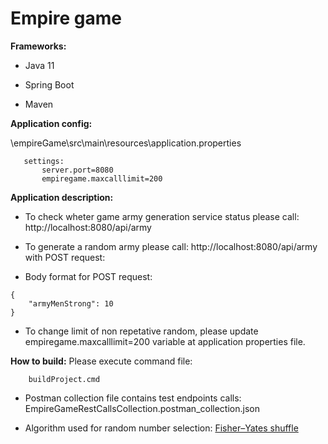 # Empire game

**Frameworks:**

- Java 11

- Spring Boot

- Maven

**Application config:**

\empireGame\src\main\resources\application.properties

 ```
	settings:
		server.port=8080
		empiregame.maxcalllimit=200
```
		
**Application description:**

- To check wheter game army generation service status please call: http://localhost:8080/api/army


- To generate a random army please call: http://localhost:8080/api/army with POST request:
- Body format for POST request:
```		
{
	"armyMenStrong": 10
}
```
   
- To change limit of non repetative random, please update empiregame.maxcalllimit=200 variable at application properties file.

**How to build:**
Please execute command file:
```
	buildProject.cmd
```

- Postman collection file contains test endpoints calls: EmpireGameRestCallsCollection.postman_collection.json

- Algorithm used for random number selection: [Fisher–Yates shuffle](https://en.wikipedia.org/wiki/Fisher%E2%80%93Yates_shuffle)



